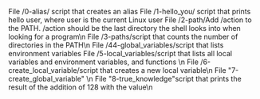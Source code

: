 File /0-alias/ script that creates an alias
File /1-hello_you/ script that prints hello user, where user is the current Linux user
File /2-path/Add /action to the PATH. /action should be the last directory the shell looks into when looking for a program\n
File /3-paths/script that counts the number of directories in the PATH\n
File /44-global_variables/script that lists environment variables
File /5-local_variables/script that lists all local variables and environment variables, and functions \n
File /6-create_local_variable/script that creates a new local variable\n
File "7-create_global_variable" \n
File "8-true_knowledge"script that prints the result of the addition of 128 with the value\n
